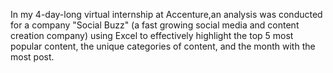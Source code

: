 In my 4-day-long virtual internship at Accenture,an analysis was conducted for a company "Social Buzz" (a fast growing social media and content creation company) using Excel to effectively highlight the top 5 most popular content, the unique categories of content, and the month with the most post.
